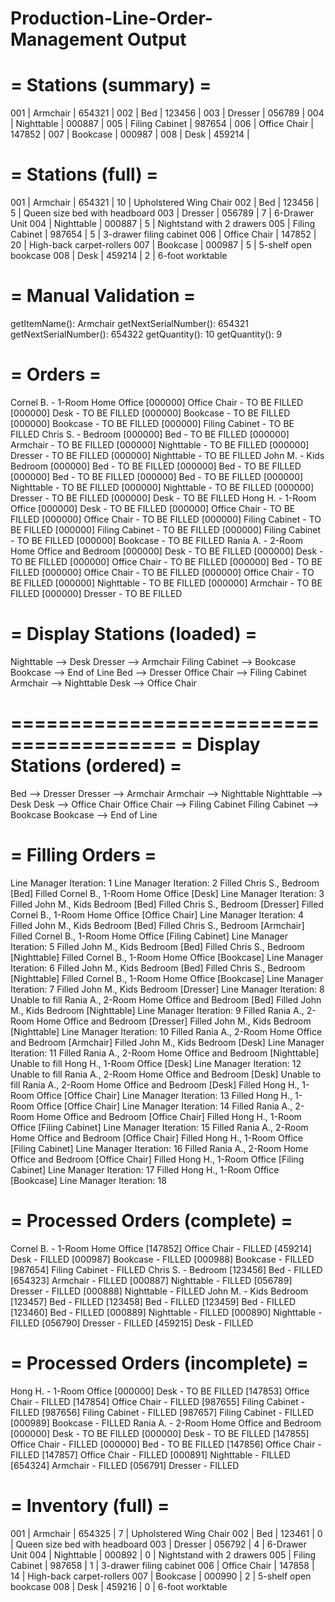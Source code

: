 # Production-Line-Order-Management Output

=         Stations (summary)           =
========================================
001 | Armchair        | 654321 | 
002 | Bed             | 123456 | 
003 | Dresser         | 056789 | 
004 | Nighttable      | 000887 | 
005 | Filing Cabinet  | 987654 | 
006 | Office Chair    | 147852 | 
007 | Bookcase        | 000987 | 
008 | Desk            | 459214 | 


=          Stations (full)             =
========================================
001 | Armchair        | 654321 |   10 | Upholstered Wing Chair
002 | Bed             | 123456 |    5 | Queen size bed with headboard
003 | Dresser         | 056789 |    7 | 6-Drawer Unit
004 | Nighttable      | 000887 |    5 | Nightstand with 2 drawers
005 | Filing Cabinet  | 987654 |    5 | 3-drawer filing cabinet
006 | Office Chair    | 147852 |   20 | High-back carpet-rollers
007 | Bookcase        | 000987 |    5 | 5-shelf open bookcase
008 | Desk            | 459214 |    2 | 6-foot worktable


=          Manual Validation           =
========================================
getItemName(): Armchair
getNextSerialNumber(): 654321
getNextSerialNumber(): 654322
getQuantity(): 10
getQuantity(): 9


=                Orders                =
========================================
Cornel B. - 1-Room Home Office
[000000] Office Chair                     - TO BE FILLED
[000000] Desk                             - TO BE FILLED
[000000] Bookcase                         - TO BE FILLED
[000000] Bookcase                         - TO BE FILLED
[000000] Filing Cabinet                   - TO BE FILLED
Chris S. - Bedroom
[000000] Bed                              - TO BE FILLED
[000000] Armchair                         - TO BE FILLED
[000000] Nighttable                       - TO BE FILLED
[000000] Dresser                          - TO BE FILLED
[000000] Nighttable                       - TO BE FILLED
John M. - Kids Bedroom
[000000] Bed                              - TO BE FILLED
[000000] Bed                              - TO BE FILLED
[000000] Bed                              - TO BE FILLED
[000000] Bed                              - TO BE FILLED
[000000] Nighttable                       - TO BE FILLED
[000000] Nighttable                       - TO BE FILLED
[000000] Dresser                          - TO BE FILLED
[000000] Desk                             - TO BE FILLED
Hong H. - 1-Room Office
[000000] Desk                             - TO BE FILLED
[000000] Office Chair                     - TO BE FILLED
[000000] Office Chair                     - TO BE FILLED
[000000] Filing Cabinet                   - TO BE FILLED
[000000] Filing Cabinet                   - TO BE FILLED
[000000] Filing Cabinet                   - TO BE FILLED
[000000] Bookcase                         - TO BE FILLED
Rania A. - 2-Room Home Office and Bedroom
[000000] Desk                             - TO BE FILLED
[000000] Desk                             - TO BE FILLED
[000000] Office Chair                     - TO BE FILLED
[000000] Bed                              - TO BE FILLED
[000000] Office Chair                     - TO BE FILLED
[000000] Office Chair                     - TO BE FILLED
[000000] Nighttable                       - TO BE FILLED
[000000] Armchair                         - TO BE FILLED
[000000] Dresser                          - TO BE FILLED


=       Display Stations (loaded)      =
========================================
Nighttable --> Desk
Dresser --> Armchair
Filing Cabinet --> Bookcase
Bookcase --> End of Line
Bed --> Dresser
Office Chair --> Filing Cabinet
Armchair --> Nighttable
Desk --> Office Chair


========================================
=      Display Stations (ordered)      =
========================================
Bed --> Dresser
Dresser --> Armchair
Armchair --> Nighttable
Nighttable --> Desk
Desk --> Office Chair
Office Chair --> Filing Cabinet
Filing Cabinet --> Bookcase
Bookcase --> End of Line


=           Filling Orders             =
========================================
Line Manager Iteration: 1
Line Manager Iteration: 2
    Filled Chris S., Bedroom [Bed]
    Filled Cornel B., 1-Room Home Office [Desk]
Line Manager Iteration: 3
    Filled John M., Kids Bedroom [Bed]
    Filled Chris S., Bedroom [Dresser]
    Filled Cornel B., 1-Room Home Office [Office Chair]
Line Manager Iteration: 4
    Filled John M., Kids Bedroom [Bed]
    Filled Chris S., Bedroom [Armchair]
    Filled Cornel B., 1-Room Home Office [Filing Cabinet]
Line Manager Iteration: 5
    Filled John M., Kids Bedroom [Bed]
    Filled Chris S., Bedroom [Nighttable]
    Filled Cornel B., 1-Room Home Office [Bookcase]
Line Manager Iteration: 6
    Filled John M., Kids Bedroom [Bed]
    Filled Chris S., Bedroom [Nighttable]
    Filled Cornel B., 1-Room Home Office [Bookcase]
Line Manager Iteration: 7
    Filled John M., Kids Bedroom [Dresser]
Line Manager Iteration: 8
    Unable to fill Rania A., 2-Room Home Office and Bedroom [Bed]
    Filled John M., Kids Bedroom [Nighttable]
Line Manager Iteration: 9
    Filled Rania A., 2-Room Home Office and Bedroom [Dresser]
    Filled John M., Kids Bedroom [Nighttable]
Line Manager Iteration: 10
    Filled Rania A., 2-Room Home Office and Bedroom [Armchair]
    Filled John M., Kids Bedroom [Desk]
Line Manager Iteration: 11
    Filled Rania A., 2-Room Home Office and Bedroom [Nighttable]
    Unable to fill Hong H., 1-Room Office [Desk]
Line Manager Iteration: 12
    Unable to fill Rania A., 2-Room Home Office and Bedroom [Desk]
    Unable to fill Rania A., 2-Room Home Office and Bedroom [Desk]
    Filled Hong H., 1-Room Office [Office Chair]
Line Manager Iteration: 13
    Filled Hong H., 1-Room Office [Office Chair]
Line Manager Iteration: 14
    Filled Rania A., 2-Room Home Office and Bedroom [Office Chair]
    Filled Hong H., 1-Room Office [Filing Cabinet]
Line Manager Iteration: 15
    Filled Rania A., 2-Room Home Office and Bedroom [Office Chair]
    Filled Hong H., 1-Room Office [Filing Cabinet]
Line Manager Iteration: 16
    Filled Rania A., 2-Room Home Office and Bedroom [Office Chair]
    Filled Hong H., 1-Room Office [Filing Cabinet]
Line Manager Iteration: 17
    Filled Hong H., 1-Room Office [Bookcase]
Line Manager Iteration: 18


=      Processed Orders (complete)     =
========================================
Cornel B. - 1-Room Home Office
[147852] Office Chair                     - FILLED
[459214] Desk                             - FILLED
[000987] Bookcase                         - FILLED
[000988] Bookcase                         - FILLED
[987654] Filing Cabinet                   - FILLED
Chris S. - Bedroom
[123456] Bed                              - FILLED
[654323] Armchair                         - FILLED
[000887] Nighttable                       - FILLED
[056789] Dresser                          - FILLED
[000888] Nighttable                       - FILLED
John M. - Kids Bedroom
[123457] Bed                              - FILLED
[123458] Bed                              - FILLED
[123459] Bed                              - FILLED
[123460] Bed                              - FILLED
[000889] Nighttable                       - FILLED
[000890] Nighttable                       - FILLED
[056790] Dresser                          - FILLED
[459215] Desk                             - FILLED


=     Processed Orders (incomplete)    =
========================================
Hong H. - 1-Room Office
[000000] Desk                             - TO BE FILLED
[147853] Office Chair                     - FILLED
[147854] Office Chair                     - FILLED
[987655] Filing Cabinet                   - FILLED
[987656] Filing Cabinet                   - FILLED
[987657] Filing Cabinet                   - FILLED
[000989] Bookcase                         - FILLED
Rania A. - 2-Room Home Office and Bedroom
[000000] Desk                             - TO BE FILLED
[000000] Desk                             - TO BE FILLED
[147855] Office Chair                     - FILLED
[000000] Bed                              - TO BE FILLED
[147856] Office Chair                     - FILLED
[147857] Office Chair                     - FILLED
[000891] Nighttable                       - FILLED
[654324] Armchair                         - FILLED
[056791] Dresser                          - FILLED


=          Inventory (full)            =
========================================
001 | Armchair        | 654325 |    7 | Upholstered Wing Chair
002 | Bed             | 123461 |    0 | Queen size bed with headboard
003 | Dresser         | 056792 |    4 | 6-Drawer Unit
004 | Nighttable      | 000892 |    0 | Nightstand with 2 drawers
005 | Filing Cabinet  | 987658 |    1 | 3-drawer filing cabinet
006 | Office Chair    | 147858 |   14 | High-back carpet-rollers
007 | Bookcase        | 000990 |    2 | 5-shelf open bookcase
008 | Desk            | 459216 |    0 | 6-foot worktable

